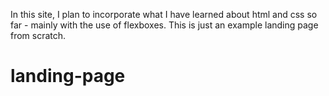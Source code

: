 In this site, I plan to incorporate what I have learned about html and css 
so far -  mainly with the use of flexboxes. This is just an example
landing page from scratch.

# landing-page
